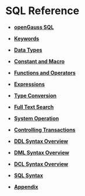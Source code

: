 # SQL Reference<a name="EN-US_TOPIC_0242370407"></a>

-   **[openGauss SQL](opengauss-sql.md)**  

-   **[Keywords](keywords.md)**  

-   **[Data Types](data-types.md)**  

-   **[Constant and Macro](constant-and-macro.md)**  

-   **[Functions and Operators](functions-and-operators.md)**  

-   **[Expressions](expressions.md)**  

-   **[Type Conversion](type-conversion.md)**  

-   **[Full Text Search](full-text-search.md)**  

-   **[System Operation](system-operation.md)**  

-   **[Controlling Transactions](controlling-transactions.md)**  

-   **[DDL Syntax Overview](ddl-syntax-overview.md)**  

-   **[DML Syntax Overview](dml-syntax-overview.md)**  

-   **[DCL Syntax Overview](dcl-syntax-overview.md)**  

-   **[SQL Syntax](sql-syntax.md)**  

-   **[Appendix](appendix.md)**  


